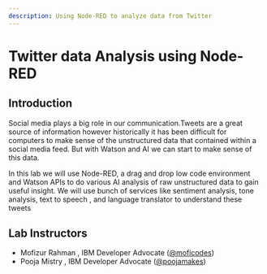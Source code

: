 ```yaml
---
description: Using Node-RED to analyze data from Twitter
---
```


# Twitter data Analysis using Node-RED

## Introduction  <a id="lab-instructors"></a>

Social media plays a big role in our communication.Tweets are a great source of information however  historically it has been difficult for computers to make sense of the unstructured data that contained within a  social media feed. But with Watson and AI we can start to make sense of this data.

In this lab we will use Node-RED, a drag and drop low code environment and Watson APIs to do various AI analysis of raw unstructured data to gain useful insight. We will use bunch of services like sentiment analysis, tone analysis, text to speech , and language translator to understand these tweets

## Lab Instructors <a id="lab-instructors"></a>

* Mofizur Rahman , IBM Developer Advocate \([@moficodes](https://twitter.com/moficodes)\)
* Pooja Mistry , IBM Developer Advocate \([@poojamakes](https://twitter.com/moficodes)\)



